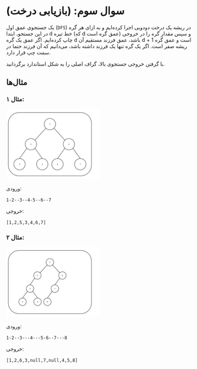 # سوال سوم: (بازیابی درخت)

یک جستجوی عمق اول (`DFS`) در ریشه یک درخت دودویی اجرا کرده‌ایم و به ازای هر گره در این جستجو، ابتدا d خط تیره (که d عمق گره است) و سپس مقدار گره را در خروجی چاپ کرده‌ایم. اگر عمق یک گره d باشد، عمق فرزند مستقیم آن d + 1 است و عمق گره ریشه صفر است. اگر یک گره تنها یک فرزند داشته باشد، می‌دانیم که آن فرزند حتما در سمت چپ قرار دارد.

با گرفتن خروجی جستجوی بالا، گراف اصلی را به شکل استاندارد برگردانید.

## مثال‌ها

### مثال ۱:

<img src="./question_3_example_1.png" alt="example_1_image" width="50%"/>

ورودی:

```
1-2--3--4-5--6--7
```

خروجی:

```
[1,2,5,3,4,6,7]
```

### مثال ۲:

<img src="./question_3_example_2.png" alt="example_2_image" width="50%"/>

ورودی:

```
1-2--3---4---5-6--7---8
```

خروجی:

```
[1,2,6,3,null,7,null,4,5,8]
```
